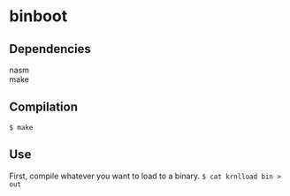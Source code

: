 # binboot

## Dependencies
nasm  
make

## Compilation
`$ make`

## Use
First, compile whatever you want to load to a binary.
`$ cat krnlload bin > out`